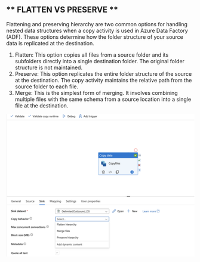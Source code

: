 ## ** FLATTEN VS PRESERVE **


Flattening and preserving hierarchy are two common options for handling nested data structures when a copy activity 
is used in Azure Data Factory (ADF). These options determine how the folder structure of your source data is replicated 
at the destination.


1) Flatten: This option copies all files from a source folder and its subfolders directly into a single destination 
   folder. The original folder structure is not maintained. 
2) Preserve: This option replicates the entire folder structure of the source at the destination. The copy activity 
   maintains the relative path from the source folder to each file.
3) Merge: This is the simplest form of merging. It involves combining multiple files with the same schema from a source 
   location into a single file at the destination.

<img width="900" alt="flatvsrpreservevsmerge"  src="https://github.com/rajeshreddy185/polls/blob/main/mysite3-20210509T044718Z-001/mysite3/mysite3/Screenshot%202025-09-18%20at%208.45.40%20PM.png" />
